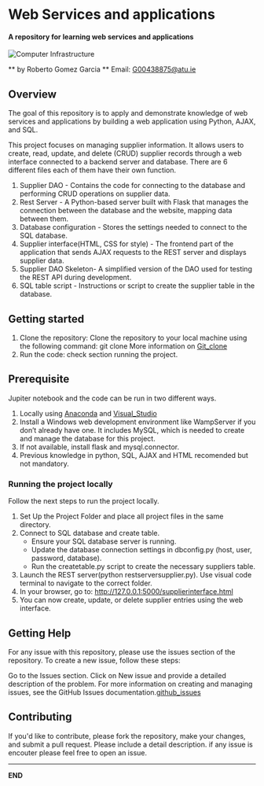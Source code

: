 # Web Services and applications

#### A repository for learning web services and applications


![Computer Infrastructure](https://external-content.duckduckgo.com/iu/?u=https%3A%2F%2Faspwv.com%2Fwp-content%2Fuploads%2F2019%2F11%2F1024WebService.jpg&f=1&nofb=1&ipt=0cc90b39487c94187bb222d300d44a2bb70ce8d1935ab372707a84336792ce64)


** by Roberto Gomez Garcia ** Email: G00438875@atu.ie



## Overview

The goal of this repository is to apply and demonstrate knowledge of web services and applications by building a web application using Python, AJAX, and SQL.

This project focuses on managing supplier information. It allows users to create, read, update, and delete (CRUD) supplier records through a web interface connected to a backend server and database. There are 6 different files each of them have their own function.

1)  Supplier DAO - Contains the code for connecting to the database and performing CRUD operations on supplier data.
2)  Rest Server - A Python-based server built with Flask that manages the connection between the database and the website, mapping data between them.
3)  Database configuration - Stores the settings needed to connect to the SQL database.
4)  Supplier interface(HTML, CSS for style) - The frontend part of the application that sends AJAX requests to the REST server and displays supplier data.
5)  Supplier DAO Skeleton- A simplified version of the DAO used for testing the REST API during development.
6)  SQL table script - Instructions or script to create the supplier table in the database.


## Getting started

1)  Clone the repository:
Clone the repository to your local machine using the following command: git clone <repository-url>
More information on [Git_clone](https://git-scm.com/docs/git-clone)
2)  Run the code: check section running the project.

## Prerequisite 

Jupiter notebook and the code can be run in two different ways.

1.  Locally using  [Anaconda](https://www.anaconda.com/download) and [Visual_Studio](https://code.visualstudio.com/?wt.mc_id=vscom_downloads)
2.  Install a Windows web development environment like WampServer if you don’t already have one. It includes MySQL, which is needed to create and manage the database for this project.
3.  If not available, install flask and mysql.connector.
4.  Previous knowledge in python, SQL, AJAX and HTML recomended but not mandatory.

### Running the project locally

Follow the next steps to run the project locally.
1)	Set Up the Project Folder and place all project files in the same directory.
2)  Connect to SQL database and create table.
    - Ensure your SQL database server is running.
    - Update the database connection settings in dbconfig.py (host, user, password, database).
    - Run the createtable.py script to create the necessary suppliers table.
5)  Launch the REST server(python restserversupplier.py). Use visual code terminal to navigate to the correct folder.
5)  In your browser, go to: http://127.0.0.1:5000/supplierinterface.html
6)  You can now create, update, or delete supplier entries using the web interface.


## Getting Help
For any issue with this repository, please use the issues section of the repository. To create a new issue, follow these steps:

Go to the Issues section.
Click on New issue and provide a detailed description of the problem.
For more information on creating and managing issues, see the GitHub Issues documentation.[github_issues](https://docs.github.com/en/issues)

## Contributing

If you'd like to contribute, please fork the repository, make your changes, and submit a pull request. Please include a detail description. if any issue is encouter please feel free to open an issue.

---------------------------
**END**